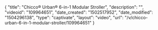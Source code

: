 {
    "title": "Chicco&reg; Urban&reg; 6-in-1 Modular Stroller",
    "description": "",
    "videoid": "109964651",
    "date_created": "1502517952",
    "date_modified": "1504296138",
    "type": "captivate",
    "layout": "video",
    "url": "\/v\/chicco-urban-6-in-1-modular-stroller\/109964651"
}